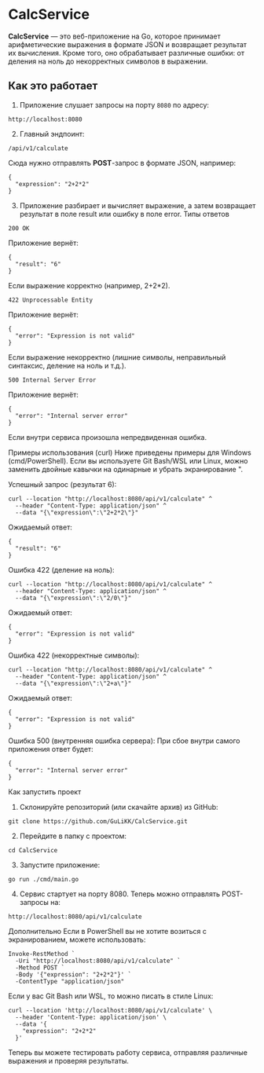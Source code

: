 # CalcService

**CalcService** — это веб-приложение на Go, которое принимает арифметические выражения в формате JSON и возвращает результат их вычисления. Кроме того, оно обрабатывает различные ошибки: от деления на ноль до некорректных символов в выражении.

## Как это работает

1. Приложение слушает запросы на порту `8080` по адресу:
```
http://localhost:8080
```
2. Главный эндпоинт:
```
/api/v1/calculate
```
Сюда нужно отправлять **POST**-запрос в формате JSON, например:
```
{
  "expression": "2+2*2"
}
```
3. Приложение разбирает и вычисляет выражение, а затем возвращает результат в поле result или ошибку в поле error.
Типы ответов
```
200 OK
```
Приложение вернёт:
```
{
  "result": "6"
}
```
Если выражение корректно (например, 2+2*2).
```
422 Unprocessable Entity
```
Приложение вернёт:
```
{
  "error": "Expression is not valid"
}
```
Если выражение некорректно (лишние символы, неправильный синтаксис, деление на ноль и т.д.).
```
500 Internal Server Error
```
Приложение вернёт:
```
{
  "error": "Internal server error"
}
```
Если внутри сервиса произошла непредвиденная ошибка.

Примеры использования (curl)
Ниже приведены примеры для Windows (cmd/PowerShell). Если вы используете Git Bash/WSL или Linux, можно заменить двойные кавычки на одинарные и убрать экранирование \".

Успешный запрос (результат 6):
```
curl --location "http://localhost:8080/api/v1/calculate" ^
  --header "Content-Type: application/json" ^
  --data "{\"expression\":\"2+2*2\"}"
```
Ожидаемый ответ:
```
{
  "result": "6"
}
```
Ошибка 422 (деление на ноль):
```
curl --location "http://localhost:8080/api/v1/calculate" ^
  --header "Content-Type: application/json" ^
  --data "{\"expression\":\"2/0\"}"
```
Ожидаемый ответ:
```
{
  "error": "Expression is not valid"
}
```
Ошибка 422 (некорректные символы):
```
curl --location "http://localhost:8080/api/v1/calculate" ^
  --header "Content-Type: application/json" ^
  --data "{\"expression\":\"2+a\"}"
```
Ожидаемый ответ:
```
{
  "error": "Expression is not valid"
}
```
Ошибка 500 (внутренняя ошибка сервера):
При сбое внутри самого приложения ответ будет:
```
{
  "error": "Internal server error"
}
```
Как запустить проект
1. Склонируйте репозиторий (или скачайте архив) из GitHub:
```
git clone https://github.com/GuLiKK/CalcService.git
```
2. Перейдите в папку с проектом:
```
cd CalcService
```
3. Запустите приложение:
```
go run ./cmd/main.go
```
4. Сервис стартует на порту 8080. Теперь можно отправлять POST-запросы на:
```
http://localhost:8080/api/v1/calculate
```
Дополнительно
Если в PowerShell вы не хотите возиться с экранированием, можете использовать:
```
Invoke-RestMethod `
  -Uri "http://localhost:8080/api/v1/calculate" `
  -Method POST `
  -Body '{"expression": "2+2*2"}' `
  -ContentType "application/json"
```
Если у вас Git Bash или WSL, то можно писать в стиле Linux:
```
curl --location 'http://localhost:8080/api/v1/calculate' \
  --header 'Content-Type: application/json' \
  --data '{
    "expression": "2+2*2"
  }'
```
Теперь вы можете тестировать работу сервиса, отправляя различные выражения и проверяя результаты.
